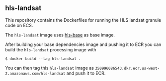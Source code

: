 ## hls-landsat
This repository contains the Dockerfiles for running the HLS landsat granule code on ECS.

The `hls-landsat` image uses [hls-base](https://github.com/NASA-IMPACT/hls-base/) as base image.

After building your base dependencies image and pushing it to ECR you can build the `hls-landsat` processing image with

```shell
$ docker build --tag hls-landsat .
```
You can then tag this `hls-landsat` image as `350996086543.dkr.ecr.us-west-2.amazonaws.com/hls-landsat` and push it to ECR.
